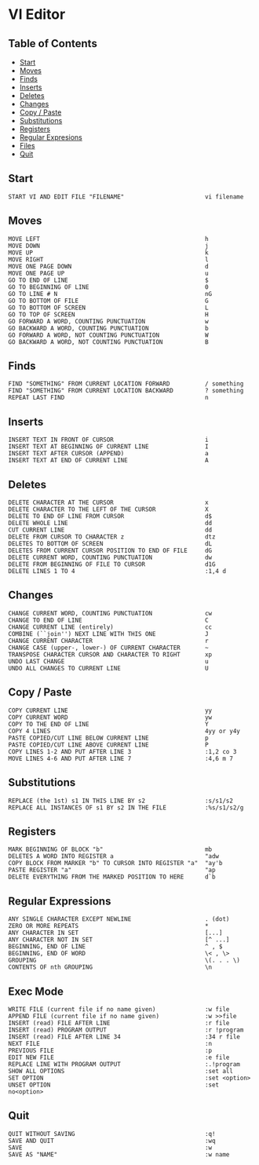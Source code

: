 # VI Editor

## Table of Contents
  - [Start](#start)
  - [Moves](#moves)
  - [Finds](#finds)
  - [Inserts](#inserts)
  - [Deletes](#deletes)
  - [Changes](#changes)
  - [Copy / Paste](#copy--paste)
  - [Substitutions](#substitutions)
  - [Registers](#registers)
  - [Regular Expresions](#regular-expressions)
  - [Files](#files)
  - [Quit](#quit)

## Start

    START VI AND EDIT FILE "FILENAME"                       vi filename

## Moves
    MOVE LEFT                                               h
    MOVE DOWN                                               j
    MOVE UP                                                 k
    MOVE RIGHT                                              l
    MOVE ONE PAGE DOWN                                      d
    MOVE ONE PAGE UP                                        u
    GO TO END OF LINE                                       $
    GO TO BEGINNING OF LINE                                 0
    GO TO LINE # N                                          nG
    GO TO BOTTOM OF FILE                                    G
    GO TO BOTTOM OF SCREEN                                  L
    GO TO TOP OF SCREEN                                     H
    GO FORWARD A WORD, COUNTING PUNCTUATION                 w
    GO BACKWARD A WORD, COUNTING PUNCTUATION                b
    GO FORWARD A WORD, NOT COUNTING PUNCTUATION             W
    GO BACKWARD A WORD, NOT COUNTING PUNCTUATION            B

## Finds

    FIND "SOMETHING" FROM CURRENT LOCATION FORWARD          / something
    FIND "SOMETHING" FROM CURRENT LOCATION BACKWARD         ? something
    REPEAT LAST FIND                                        n 

## Inserts

    INSERT TEXT IN FRONT OF CURSOR                          i
    INSERT TEXT AT BEGINNING OF CURRENT LINE                I
    INSERT TEXT AFTER CURSOR (APPEND)                       a
    INSERT TEXT AT END OF CURRENT LINE                      A
	
## Deletes
	
    DELETE CHARACTER AT THE CURSOR                          x
    DELETE CHARACTER TO THE LEFT OF THE CURSOR              X
    DELETE TO END OF LINE FROM CURSOR                       d$
    DELETE WHOLE LINE                                       dd
    CUT CURRENT LINE                                        dd
    DELETE FROM CURSOR TO CHARACTER	z                       dtz
    DELETES TO BOTTOM OF SCREEN                             dL
    DELETES FROM CURRENT CURSOR POSITION TO END OF FILE     dG
    DELETE CURRENT WORD, COUNTING PUNCTUATION               dw
    DELETE FROM BEGINNING OF FILE TO CURSOR                 d1G
    DELETE LINES 1 TO 4                                     :1,4 d 
    
## Changes
    
    CHANGE CURRENT WORD, COUNTING PUNCTUATION               cw
    CHANGE TO END OF LINE                                   C
    CHANGE CURRENT LINE (entirely)                          cc 
    COMBINE (``join'') NEXT LINE WITH THIS ONE              J
    CHANGE CURRENT CHARACTER                                r
    CHANGE CASE (upper-, lower-) OF CURRENT CHARACTER       ~
    TRANSPOSE CHARACTER CURSOR AND CHARACTER TO RIGHT       xp
    UNDO LAST CHANGE                                        u
    UNDO ALL CHANGES TO CURRENT LINE                        U

## Copy / Paste
	
    COPY CURRENT LINE                                       yy
    COPY CURRENT WORD                                       yw
    COPY TO THE END OF LINE                                 Y	
    COPY 4 LINES                                            4yy or y4y
    PASTE COPIED/CUT LINE BELOW CURRENT LINE                p
    PASTE COPIED/CUT LINE ABOVE CURRENT LINE                P
    COPY LINES 1-2 AND PUT AFTER LINE 3                     :1,2 co 3 
    MOVE LINES 4-6 AND PUT AFTER LINE 7                     :4,6 m 7

## Substitutions

    REPLACE (the 1st) s1 IN THIS LINE BY s2                 :s/s1/s2
    REPLACE ALL INSTANCES OF s1 BY s2 IN THE FILE           :%s/s1/s2/g

## Registers

    MARK BEGINNING OF BLOCK "b"                             mb
    DELETES A WORD INTO REGISTER a                          "adw
    COPY BLOCK FROM MARKER "b" TO CURSOR INTO REGISTER "a"  "ay'b
    PASTE REGISTER "a"                                      "ap
    DELETE EVERYTHING FROM THE MARKED POSITION TO HERE      d`b
    
## Regular Expressions

    ANY SINGLE CHARACTER EXCEPT NEWLINE                     . (dot)
    ZERO OR MORE REPEATS                                    *
    ANY CHARACTER IN SET                                    [...]
    ANY CHARACTER NOT IN SET                                [^ ...]
    BEGINNING, END OF LINE                                  ^ , $
    BEGINNING, END OF WORD                                  \< , \>
    GROUPING                                                \(. . . \)
    CONTENTS OF nth GROUPING                                \n
    
## Exec Mode

    WRITE FILE (current file if no name given)              :w file
    APPEND FILE (current file if no name given)             :w >>file
    INSERT (read) FILE AFTER LINE                           :r file
    INSERT (read) PROGRAM OUTPUT                            :r !program
    INSERT (read) FILE AFTER LINE 34                        :34 r file
    NEXT FILE                                               :n
    PREVIOUS FILE                                           :p
    EDIT NEW FILE                                           :e file
    REPLACE LINE WITH PROGRAM OUTPUT                        :.!program
    SHOW ALL OPTIONS                                        :set all
    SET OPTION                                              :set <option>
    UNSET OPTION                                            :set no<option>
    
## Quit

    QUIT WITHOUT SAVING                                     :q!
    SAVE AND QUIT                                           :wq
    SAVE                                                    :w
    SAVE AS "NAME"                                          :w name

